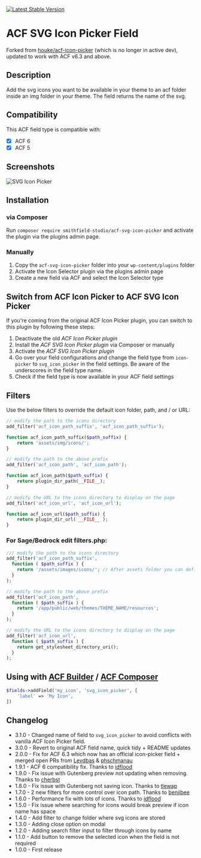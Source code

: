 [![Latest Stable Version](https://img.shields.io/packagist/v/smithfield-studio/acf-svg-icon-picker.svg?style=flat-square)](https://packagist.org/packages/smithfield-studio/acf-svg-icon-picker)


# ACF SVG Icon Picker Field

Forked from [houke/acf-icon-picker](https://github.com/houke/acf-icon-picker) (which is no longer in active dev), updated to work with ACF v6.3 and above.

## Description

Add the svg icons you want to be available in your theme to an acf folder inside an img folder in your theme. The field returns the name of the svg.

## Compatibility

This ACF field type is compatible with:

- [x] ACF 6
- [x] ACF 5

## Screenshots

![SVG Icon Picker](/screenshots/example.png)

## Installation

### via Composer
Run `composer require smithfield-studio/acf-svg-icon-picker` and activate the plugin via the plugins admin page.

### Manually
1. Copy the `acf-svg-icon-picker` folder into your `wp-content/plugins` folder
2. Activate the Icon Selector plugin via the plugins admin page
3. Create a new field via ACF and select the Icon Selector type

## Switch from ACF Icon Picker to ACF SVG Icon Picker
If you're coming from the original ACF Icon Picker plugin, you can switch to this plugin by following these steps:

1. Deactivate the old *ACF Icon Picker plugin*
2. Install the *ACF SVG Icon Picker plugin* via Composer or manually
3. Activate the *ACF SVG Icon Picker plugin*
4. Go over your field configurations and change the field type from `icon-picker` to `svg_icon_picker` in the field settings. Be aware of the underscores in the field type name.
5. Check if the field type is now available in your ACF field settings

## Filters

Use the below filters to override the default icon folder, path, and / or URL:

```php
// modify the path to the icons directory
add_filter('acf_icon_path_suffix', 'acf_icon_path_suffix');

function acf_icon_path_suffix($path_suffix) {
    return 'assets/img/icons/';
}

// modify the path to the above prefix
add_filter('acf_icon_path', 'acf_icon_path');

function acf_icon_path($path_suffix) {
    return plugin_dir_path(__FILE__);
}

// modify the URL to the icons directory to display on the page
add_filter('acf_icon_url', 'acf_icon_url');

function acf_icon_url($path_suffix) {
    return plugin_dir_url( __FILE__ );
}
```

### For Sage/Bedrock edit filters.php:

```php
/// modify the path to the icons directory
add_filter('acf_icon_path_suffix',
  function ( $path_suffix ) {
    return '/assets/images/icons/'; // After assets folder you can define folder structure
  }
);

// modify the path to the above prefix
add_filter('acf_icon_path',
  function ( $path_suffix ) {
    return '/app/public/web/themes/THEME_NAME/resources';
  }
);

// modify the URL to the icons directory to display on the page
add_filter('acf_icon_url',
  function ( $path_suffix ) {
    return get_stylesheet_directory_uri();
  }
);
```

## Using with [ACF Builder](https://github.com/StoutLogic/acf-builder) / [ACF Composer](https://github.com/Log1x/acf-composer)

```php
$fields->addField('my_icon', 'svg_icon_picker', [
    'label' => 'My Icon',
])
```

## Changelog

* 3.1.0 - Changed name of field to `svg_icon_picker` to avoid conflicts with vanilla ACF Icon Picker field.
* 3.0.0 - Revert to original ACF field name, quick tidy + README updates
* 2.0.0 - Fix for ACF 6.3 which now has an official icon-picker field + merged open PRs from [Levdbas](https://github.com/houke/acf-icon-picker/pull/38) & [phschmanau](https://github.com/houke/acf-icon-picker/pull/37)
* 1.9.1 - ACF 6 compatibility fix. Thanks to [idflood](https://github.com/houke/acf-icon-picker/pull/30)
* 1.9.0 - Fix issue with Gutenberg preview not updating when removing. Thanks to [cherbst](https://github.com/houke/acf-icon-picker/pull/23)
* 1.8.0 - Fix issue with Gutenberg not saving icon. Thanks to [tlewap](https://github.com/houke/acf-icon-picker/pull/17)
* 1.7.0 - 2 new filters for more control over icon path. Thanks to [benjibee](https://github.com/houke/acf-icon-picker/pull/11)
* 1.6.0 - Performance fix with lots of icons. Thanks to [idflood](https://github.com/houke/acf-icon-picker/pull/9)
* 1.5.0 - Fix issue where searching for icons would break preview if icon name has space
* 1.4.0 - Add filter to change folder where svg icons are stored
* 1.3.0 - Adding close option on modal
* 1.2.0 - Adding search filter input to filter through icons by name
* 1.1.0 - Add button to remove the selected icon when the field is not required
* 1.0.0 - First release
